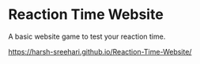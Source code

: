 # Reaction Time Website
A basic website game to test your reaction time.


https://harsh-sreehari.github.io/Reaction-Time-Website/
